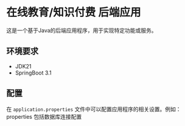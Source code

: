 # 在线教育/知识付费 后端应用

这是一个基于Java的后端应用程序，用于实现特定功能或服务。

## 环境要求

- JDK21
- SpringBoot 3.1

## 配置

在  `application.properties`  文件中可以配置应用程序的相关设置。例如：
properties
包括数据库连接配置